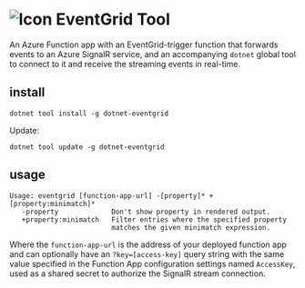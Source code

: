 ![Icon](https://raw.github.com/devlooped/eventgrid/master/icon/32.png) EventGrid Tool
============

An Azure Function app with an EventGrid-trigger function that forwards events 
to an Azure SignalR service, and an accompanying `dotnet` global tool to 
connect to it and receive the streaming events in real-time.


## install

```
dotnet tool install -g dotnet-eventgrid
```

Update:

```
dotnet tool update -g dotnet-eventgrid
```


## usage

```
Usage: eventgrid [function-app-url] -[property]* +[property:minimatch]*
   -property             Don't show property in rendered output.
   +property:minimatch   Filter entries where the specified property
                         matches the given minimatch expression.
```

Where the `function-app-url` is the address of your deployed function app and 
can optionally have an `?key=[access-key]` query string with the same value 
specified in the Function App configuration settings named `AccessKey`, used 
as a shared secret to authorize the SignalR stream connection.

